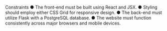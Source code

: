 Constraints
● The front-end must be built using React and JSX.
● Styling should employ either CSS Grid for responsive design.
● The back-end must utilize Flask with a PostgreSQL database.
● The website must function consistently across major browsers and mobile devices.